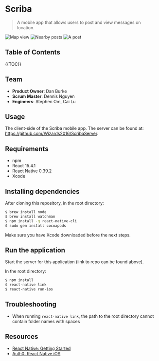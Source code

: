 # Scriba

> A mobile app that allows users to post and view messages on location.

![Map view](/screenshots/map.PNG)
![Nearby posts](/screenshots/nearby.PNG)
![A post](/screenshots/post.PNG)

## Table of Contents

{{TOC}}

## Team

  - __Product Owner__: Dan Burke
  - __Scrum Master__: Dennis Nguyen
  - __Engineers__: Stephen Om, Cai Lu

## Usage
The client-side of the Scriba mobile app. The server can be found at: https://github.com/Wizards2016/ScribaServer.

## Requirements

- npm
- React 15.4.1
- React Native 0.39.2
- Xcode

## Installing dependencies
After cloning this repository, in the root directory:
```sh
$ brew install node
$ brew install watchman
$ npm install -g react-native-cli
$ sudo gem install cocoapods
```
Make sure you have Xcode downloaded before the next steps.

## Run the application

Start the server for this application (link to repo can be found above).

In the root directory:
```sh
$ npm install
$ react-native link
$ react-native run-ios
```

## Troubleshooting
- When running `react-native link`, the path to the root directory cannot contain folder names with spaces

## Resources

- [React Native: Getting Started](https://facebook.github.io/react-native/docs/getting-started.html)
- [Auth0: React Native iOS](https://auth0.com/docs/quickstart/native/react-native-ios)